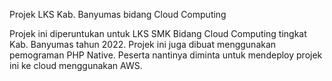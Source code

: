 Projek LKS Kab. Banyumas bidang Cloud Computing

Projek ini diperuntukan untuk LKS SMK Bidang Cloud Computing tingkat Kab. Banyumas tahun 2022.
Projek ini juga dibuat menggunakan pemograman PHP Native.
Peserta nantinya diminta untuk mendeploy projek ini ke cloud menggunakan AWS.

